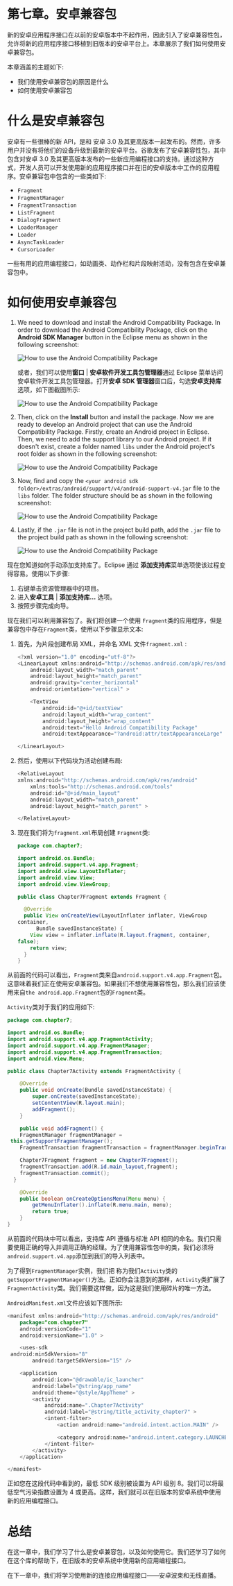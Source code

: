 # 第七章。安卓兼容包

新的安卓应用程序接口在以前的安卓版本中不起作用，因此引入了安卓兼容性包，允许将新的应用程序接口移植到旧版本的安卓平台上。本章展示了我们如何使用安卓兼容包。

本章涵盖的主题如下:

*   我们使用安卓兼容包的原因是什么
*   如何使用安卓兼容包

# 什么是安卓兼容包

安卓有一些很棒的新 API，是和 安卓 3.0 及其更高版本一起发布的。然而，许多用户并没有将他们的设备升级到最新的安卓平台。谷歌发布了安卓兼容性包，其中包含对安卓 3.0 及其更高版本发布的一些新应用编程接口的支持。通过这种方式，开发人员可以开发使用新的应用程序接口并在旧的安卓版本中工作的应用程序。安卓兼容包中包含的一些类如下:

*   `Fragment`
*   `FragmentManager`
*   `FragmentTransaction`
*   `ListFragment`
*   `DialogFragment`
*   `LoaderManager`
*   `Loader`
*   `AsyncTaskLoader`
*   `CursorLoader`

一些有用的应用编程接口，如动画类、动作栏和片段映射活动，没有包含在安卓兼容包中。

# 如何使用安卓兼容包

1.  We need to download and install the Android Compatibility Package. In order to download the Android Compatibility Package, click on the **Android SDK Manager** button in the Eclipse menu as shown in the following screenshot:

    ![How to use the Android Compatibility Package](graphics/9526_07_01.jpg)

    或者，我们可以使用**窗口** | **安卓软件开发工具包管理器**通过 Eclipse 菜单访问安卓软件开发工具包管理器。打开**安卓 SDK 管理器**窗口后，勾选**安卓支持库**选项，如下图截图所示:

    ![How to use the Android Compatibility Package](graphics/9526_07_02.jpg)

2.  Then, click on the **Install** button and install the package. Now we are ready to develop an Android project that can use the Android Compatibility Package. Firstly, create an Android project in Eclipse. Then, we need to add the support library to our Android project. If it doesn't exist, create a folder named `libs` under the Android project's root folder as shown in the following screenshot:

    ![How to use the Android Compatibility Package](graphics/9526_07_03.jpg)

3.  Now, find and copy the `<your android sdk folder>/extras/android/support/v4/android-support-v4.jar` file to the `libs` folder. The folder structure should be as shown in the following screenshot:

    ![How to use the Android Compatibility Package](graphics/9526_07_04.jpg)

4.  Lastly, if the `.jar` file is not in the project build path, add the `.jar` file to the project build path as shown in the following screenshot:

    ![How to use the Android Compatibility Package](graphics/9526_07_05.jpg)

现在您知道如何手动添加支持库了。Eclipse 通过 **添加支持库**菜单选项使该过程变得容易。使用以下步骤:

1.  右键单击资源管理器中的项目。
2.  进入**安卓工具** | **添加支持库…** 选项。
3.  按照步骤完成向导。

现在我们可以利用兼容包了。我们将创建一个使用 `Fragment`类的应用程序，但是兼容包中存在`Fragment`类，使用以下步骤显示文本:

1.  首先，为片段创建布局 XML，并命名 XML 文件`fragment.xml` :

    ```java
    <?xml version="1.0" encoding="utf-8"?>
    <LinearLayout xmlns:android="http://schemas.android.com/apk/res/android"
        android:layout_width="match_parent"
        android:layout_height="match_parent"
        android:gravity="center_horizontal"
        android:orientation="vertical" >

        <TextView
            android:id="@+id/textView"
            android:layout_width="wrap_content"
            android:layout_height="wrap_content"
            android:text="Hello Android Compatibility Package"
            android:textAppearance="?android:attr/textAppearanceLarge" />

    </LinearLayout>
    ```

2.  然后，使用以下代码块为活动创建布局:

    ```java
    <RelativeLayout 
    xmlns:android="http://schemas.android.com/apk/res/android"
        xmlns:tools="http://schemas.android.com/tools"
        android:id="@+id/main_layout"
        android:layout_width="match_parent"
        android:layout_height="match_parent" >

    </RelativeLayout>
    ```

3.  现在我们将为`fragment.xml`布局创建 `Fragment`类:

    ```java
    package com.chapter7;

    import android.os.Bundle;
    import android.support.v4.app.Fragment;
    import android.view.LayoutInflater;
    import android.view.View;
    import android.view.ViewGroup;

    public class Chapter7Fragment extends Fragment {

      @Override
      public View onCreateView(LayoutInflater inflater, ViewGroup 
    container,
          Bundle savedInstanceState) {
        View view = inflater.inflate(R.layout.fragment, container, 
    false);
        return view;
      }
    }
    ```

从前面的代码可以看出，`Fragment`类来自`android.support.v4.app.Fragment`包。这意味着我们正在使用安卓兼容包。如果我们不想使用兼容性包，那么我们应该使用来自`the android.app.Fragment`包的`Fragment`类。

`Activity`类对于我们的应用如下:

```java
package com.chapter7;

import android.os.Bundle;
import android.support.v4.app.FragmentActivity;
import android.support.v4.app.FragmentManager;
import android.support.v4.app.FragmentTransaction;
import android.view.Menu;

public class Chapter7Activity extends FragmentActivity {

    @Override
    public void onCreate(Bundle savedInstanceState) {
        super.onCreate(savedInstanceState);
        setContentView(R.layout.main);
        addFragment();
    }

    public void addFragment() {
    FragmentManager fragmentManager = 
 this.getSupportFragmentManager();
    FragmentTransaction fragmentTransaction = fragmentManager.beginTransaction();

    Chapter7Fragment fragment = new Chapter7Fragment();
    fragmentTransaction.add(R.id.main_layout,fragment);
    fragmentTransaction.commit();
  }

    @Override
    public boolean onCreateOptionsMenu(Menu menu) {
        getMenuInflater().inflate(R.menu.main, menu);
        return true;
    }
}
```

从前面的代码块中可以看出，支持库 API 遵循与标准 API 相同的命名。我们只需要使用正确的导入并调用正确的经理。为了使用兼容性包中的类，我们必须将`android.support.v4.app`添加到我们的导入列表中。

为了得到`FragmentManager`实例，我们把 称为我们`Activity`类的`getSupportFragmentManager()`方法。正如你会注意到的那样，`Activity`类扩展了 `FragmentActivity`类。我们需要这样做，因为这是我们使用碎片的唯一方法。

`AndroidManifest.xml`文件应该如下图所示:

```java
<manifest xmlns:android="http://schemas.android.com/apk/res/android"
    package="com.chapter7"
    android:versionCode="1"
    android:versionName="1.0" >

    <uses-sdk
 android:minSdkVersion="8"
        android:targetSdkVersion="15" />

    <application
        android:icon="@drawable/ic_launcher"
        android:label="@string/app_name"
        android:theme="@style/AppTheme" >
        <activity
            android:name=".Chapter7Activity"
            android:label="@string/title_activity_chapter7" >
            <intent-filter>
                <action android:name="android.intent.action.MAIN" />

                <category android:name="android.intent.category.LAUNCHER" />
            </intent-filter>
        </activity>
    </application>

</manifest>
```

正如您在这段代码中看到的，最低 SDK 级别被设置为 API 级别 8。我们可以将最低空气污染指数设置为 4 或更高。这样，我们就可以在旧版本的安卓系统中使用新的应用编程接口。

# 总结

在这一章中，我们学习了什么是安卓兼容包，以及如何使用它。我们还学习了如何在这个库的帮助下，在旧版本的安卓系统中使用新的应用编程接口。

在下一章中，我们将学习使用新的连接应用编程接口——安卓波束和无线直播。